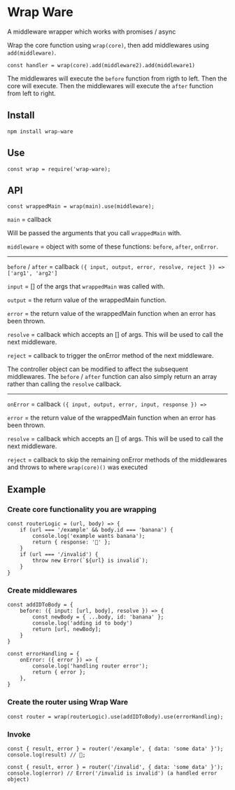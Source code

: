 # Wrap Ware

A middleware wrapper which works with promises / async

Wrap the core function using `wrap(core)`, then add middlewares using `add(middleware)`.

`const handler = wrap(core).add(middleware2).add(middleware1)`

The middlewares will execute the `before` function from rigth to left.
Then the core will execute.
Then the middlewares will execute the `after` function from left to right.

## Install

`npm install wrap-ware`

## Use

`const wrap = require('wrap-ware);`

## API

```
const wrappedMain = wrap(main).use(middleware);
```

`main` = callback

Will be passed the arguments that you call `wrappedMain` with.

`middleware` = object with some of these functions: `before`, `after`, `onError`.

---

`before` / `after` = callback `({ input, output, error, resolve, reject }) => ['arg1', 'arg2']`

`input` = [] of the args that `wrappedMain` was called with.

`output` = the return value of the wrappedMain function.

`error` = the return value of the wrappedMain function when an error has been thrown.

`resolve` = callback which accepts an [] of args. This will be used to call the next middleware.

`reject` = callback to trigger the onError method of the next middleware.

The controller object can be modified to affect the subsequent middlewares.
The `before` / `after` function can also simply return an array rather than calling the `resolve` callback.

---

`onError` = callback `({ input, output, error, input, response }) => `

`error` = the return value of the wrappedMain function when an error has been thrown.

`resolve` = callback which accepts an [] of args. This will be used to call the next middleware.

`reject` = callback to skip the remaining onError methods of the middlewares and throws to where `wrap(core)()` was executed

## Example

### Create core functionality you are wrapping

```
const routerLogic = (url, body) => {
    if (url === '/example' && body.id === 'banana') {
        console.log('example wants banana');
        return { response: '🍌' };
    }
    if (url === '/invalid') {
        throw new Error(`${url} is invalid`);
    }
}
```

### Create middlewares

```
const addIDToBody = {
    before: ({ input: [url, body], resolve }) => {
        const newBody = { ...body, id: 'banana' };
        console.log('adding id to body')
        return [url, newBody];
    }
}
```

```
const errorHandling = {
    onError: ({ error }) => {
        console.log('handling router error');
        return { error };
    },
}
```

### Create the router using Wrap Ware

```
const router = wrap(routerLogic).use(addIDToBody).use(errorHandling);
```

### Invoke

```
const { result, error } = router('/example', { data: 'some data' }');
console.log(result) // 🍌;
```

```
const { result, error } = router('/invalid', { data: 'some data' }');
console.log(error) // Error('/invalid is invalid') (a handled error object)
```